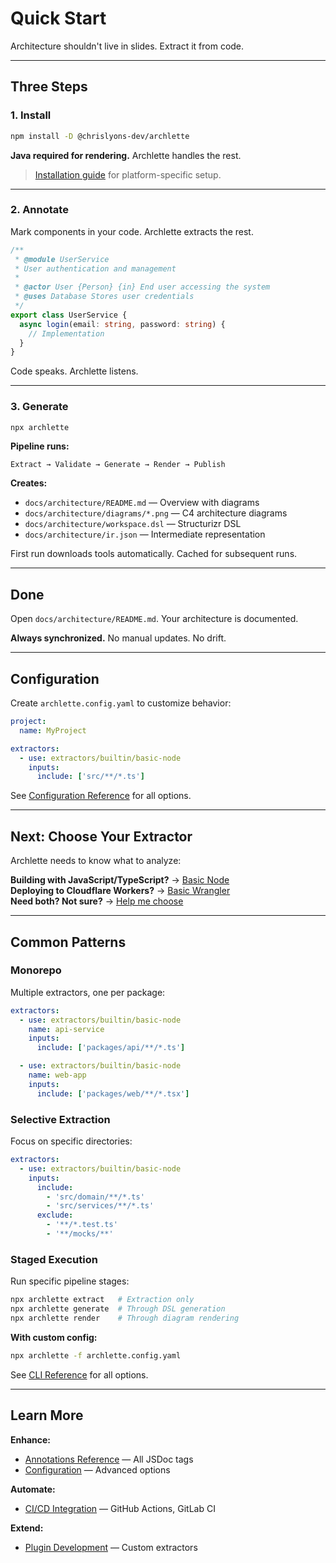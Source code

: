 # Quick Start

Architecture shouldn't live in slides. Extract it from code.

---

## Three Steps

### 1. Install

```bash
npm install -D @chrislyons-dev/archlette
```

**Java required for rendering.** Archlette handles the rest.

> [Installation guide](installation.md) for platform-specific setup.

---

### 2. Annotate

Mark components in your code. Archlette extracts the rest.

```typescript
/**
 * @module UserService
 * User authentication and management
 *
 * @actor User {Person} {in} End user accessing the system
 * @uses Database Stores user credentials
 */
export class UserService {
  async login(email: string, password: string) {
    // Implementation
  }
}
```

Code speaks. Archlette listens.

---

### 3. Generate

```bash
npx archlette
```

**Pipeline runs:**

```
Extract → Validate → Generate → Render → Publish
```

**Creates:**

- `docs/architecture/README.md` — Overview with diagrams
- `docs/architecture/diagrams/*.png` — C4 architecture diagrams
- `docs/architecture/workspace.dsl` — Structurizr DSL
- `docs/architecture/ir.json` — Intermediate representation

First run downloads tools automatically. Cached for subsequent runs.

---

## Done

Open `docs/architecture/README.md`. Your architecture is documented.

**Always synchronized.** No manual updates. No drift.

---

## Configuration

Create `archlette.config.yaml` to customize behavior:

```yaml
project:
  name: MyProject

extractors:
  - use: extractors/builtin/basic-node
    inputs:
      include: ['src/**/*.ts']
```

See [Configuration Reference](../guide/configuration.md) for all options.

---

## Next: Choose Your Extractor

Archlette needs to know what to analyze:

**Building with JavaScript/TypeScript?** → [Basic Node](../extractors/basic-node.md)  
**Deploying to Cloudflare Workers?** → [Basic Wrangler](../extractors/basic-wrangler.md)  
**Need both? Not sure?** → [Help me choose](choosing-extractors.md)

---

## Common Patterns

### Monorepo

Multiple extractors, one per package:

```yaml
extractors:
  - use: extractors/builtin/basic-node
    name: api-service
    inputs:
      include: ['packages/api/**/*.ts']

  - use: extractors/builtin/basic-node
    name: web-app
    inputs:
      include: ['packages/web/**/*.tsx']
```

### Selective Extraction

Focus on specific directories:

```yaml
extractors:
  - use: extractors/builtin/basic-node
    inputs:
      include:
        - 'src/domain/**/*.ts'
        - 'src/services/**/*.ts'
      exclude:
        - '**/*.test.ts'
        - '**/mocks/**'
```

### Staged Execution

Run specific pipeline stages:

```bash
npx archlette extract   # Extraction only
npx archlette generate  # Through DSL generation
npx archlette render    # Through diagram rendering
```

**With custom config:**

```bash
npx archlette -f archlette.config.yaml
```

See [CLI Reference](../reference/cli.md) for all options.

---

## Learn More

**Enhance:**

- [Annotations Reference](../guide/annotations.md) — All JSDoc tags
- [Configuration](../guide/configuration.md) — Advanced options

**Automate:**

- [CI/CD Integration](../guide/ci-cd.md) — GitHub Actions, GitLab CI

**Extend:**

- [Plugin Development](../plugins/extractors.md) — Custom extractors
